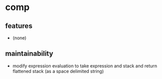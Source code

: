 # comp

## features
- (none)

## maintainability
- modify expression evaluation to take expression and stack and return flattened stack (as a space delimited string)
